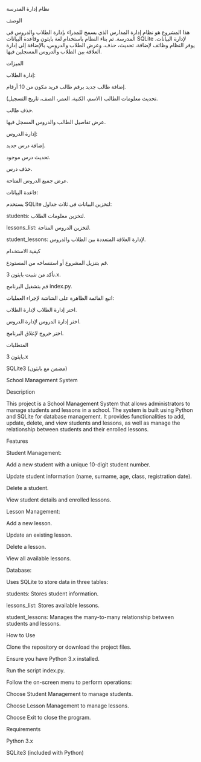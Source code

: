 نظام إدارة المدرسة

الوصف

هذا المشروع هو نظام إدارة المدارس الذي يسمح للمدراء بإدارة الطلاب والدروس في المدرسة. تم بناء النظام باستخدام لغة بايثون وقاعدة البيانات SQLite لإدارة البيانات. يوفر النظام وظائف لإضافة، تحديث، حذف، وعرض الطلاب والدروس، بالإضافة إلى إدارة العلاقة بين الطلاب والدروس المسجلين فيها.

الميزات

إدارة الطلاب:

إضافة طالب جديد برقم طالب فريد مكون من 10 أرقام.

تحديث معلومات الطالب (الاسم، الكنية، العمر، الصف، تاريخ التسجيل).

حذف طالب.

عرض تفاصيل الطالب والدروس المسجل فيها.

إدارة الدروس:

إضافة درس جديد.

تحديث درس موجود.

حذف درس.

عرض جميع الدروس المتاحة.

قاعدة البيانات:

يستخدم SQLite لتخزين البيانات في ثلاث جداول:

students: لتخزين معلومات الطلاب.

lessons_list: لتخزين الدروس المتاحة.

student_lessons: لإدارة العلاقة المتعددة بين الطلاب والدروس.

كيفية الاستخدام

قم بتنزيل المشروع أو استنساخه من المستودع.

تأكد من تثبيت بايثون 3.x.

قم بتشغيل البرنامج index.py.

اتبع القائمة الظاهرة على الشاشة لإجراء العمليات:

اختر إدارة الطلاب لإدارة الطلاب.

اختر إدارة الدروس لإدارة الدروس.

اختر خروج لإغلاق البرنامج.

المتطلبات

بايثون 3.x

SQLite3 (مضمن مع بايثون)

School Management System

Description

This project is a School Management System that allows administrators to manage students and lessons in a school. The system is built using Python and SQLite for database management. It provides functionalities to add, update, delete, and view students and lessons, as well as manage the relationship between students and their enrolled lessons.

Features

Student Management:

Add a new student with a unique 10-digit student number.

Update student information (name, surname, age, class, registration date).

Delete a student.

View student details and enrolled lessons.

Lesson Management:

Add a new lesson.

Update an existing lesson.

Delete a lesson.

View all available lessons.

Database:

Uses SQLite to store data in three tables:

students: Stores student information.

lessons_list: Stores available lessons.

student_lessons: Manages the many-to-many relationship between students and lessons.

How to Use

Clone the repository or download the project files.

Ensure you have Python 3.x installed.

Run the script index.py.

Follow the on-screen menu to perform operations:

Choose Student Management to manage students.

Choose Lesson Management to manage lessons.

Choose Exit to close the program.

Requirements

Python 3.x

SQLite3 (included with Python)
